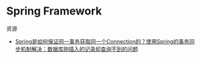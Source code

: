 # Spring Framework



资源

* [Spring是如何保证同一事务获取同一个Connection的？使用Spring的事务同步机制解决：数据库刚插入的记录却查询不到的问题](https://cloud.tencent.com/developer/article/1497685)

